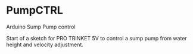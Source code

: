 # PumpCTRL
Arduino Sump Pump control

Start of a sketch for PRO TRINKET 5V to control a sump pump from water height
and velocity adjustment. 